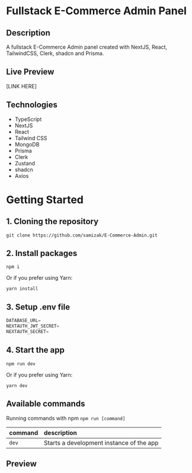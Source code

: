 # Fullstack E-Commerce Admin Panel

## Description
A fullstack E-Commerce Admin panel created with NextJS, React, TailwindCSS, Clerk, shadcn and Prisma.

## Live Preview
[LINK HERE]

## Technologies
* TypeScript
* NextJS
* React
* Tailwind CSS
* MongoDB
* Prisma
* Clerk
* Zustand
* shadcn
* Axios

# Getting Started

## 1. Cloning the repository
```shell
git clone https://github.com/samizak/E-Commerce-Admin.git
```

## 2. Install packages
```shell
npm i
```
Or if you prefer using Yarn:
```shell
yarn install
```

## 3. Setup .env file
```js
DATABASE_URL=
NEXTAUTH_JWT_SECRET=
NEXTAUTH_SECRET=
```

## 4. Start the app
```shell
npm run dev
```
Or if you prefer using Yarn:
```shell
yarn dev
```

## Available commands

Running commands with npm `npm run [command]`

| command         | description                              |
| :-------------- | :--------------------------------------- |
| `dev`           | Starts a development instance of the app |


## Preview

